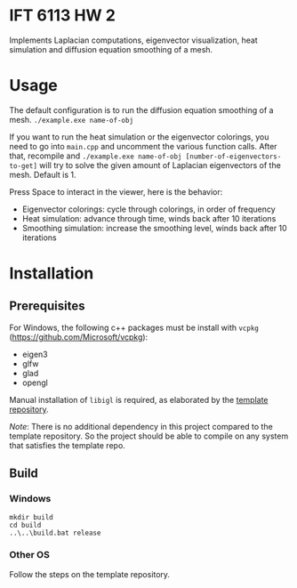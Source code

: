# IFT 6113 HW 2
Implements Laplacian computations, eigenvector visualization, heat simulation and diffusion equation smoothing of a mesh.

# Usage
The default configuration is to run the diffusion equation smoothing of a mesh.
`./example.exe name-of-obj`

If you want to run the heat simulation or the eigenvector colorings, you need to go into `main.cpp` and uncomment the various function calls. After that, recompile and 
`./example.exe name-of-obj [number-of-eigenvectors-to-get]`
will try to solve the given amount of Laplacian eigenvectors of the mesh. Default is 1. 

Press Space to interact in the viewer, here is the behavior:
* Eigenvector colorings: cycle through colorings, in order of frequency
* Heat simulation: advance through time, winds back after 10 iterations
* Smoothing simulation: increase the smoothing level, winds back after 10 iterations

# Installation
## Prerequisites
For Windows, the following c++ packages must be install with `vcpkg` (https://github.com/Microsoft/vcpkg):
* eigen3
* glfw
* glad
* opengl

Manual installation of `libigl` is required, as elaborated by the [template repository](https://github.com/ivanpuhachov/ift6113_2020/tree/master/hw1_cpp).

*Note*: There is no additional dependency in this project compared to the template repository. So the project should be able to compile on any system that satisfies the template repo.

## Build
### Windows
```batch
mkdir build
cd build
..\..\build.bat release
```
### Other OS
Follow the steps on the template repository.